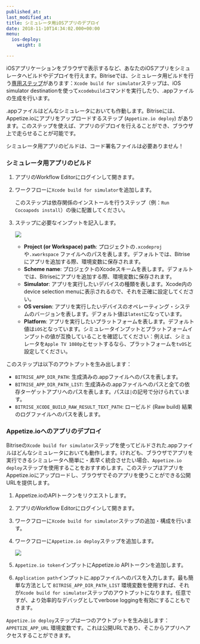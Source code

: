 ```yaml
---
published_at:
last_modified_at:
title: シミュレータ用iOSアプリのデプロイ
date: 2018-11-10T14:34:02.000+00:00
menu:
  ios-deploy:
    weight: 8

---
```

iOSアプリケーションをブラウザで表示するなど、あなたのiOSアプリをシミュレータへビルドやデプロイを行えます。Bitriseでは、シミュレータ用ビルドを行う[専用ステップ](https://www.bitrise.io/integrations/steps/xcode-build-for-simulator)があります：`Xcode build for simulator`ステップは、iOS simulator destinationを使って`xcodebuild`コマンドを実行したり、.appファイルの生成を行います。

.appファイルはどんなシミュレータにおいても作動します。Bitriseには、Appetize.ioにアプリをアップロードするステップ (`Appetize.io deploy`) があります。このステップを使えば、アプリのデプロイを行えることができ、ブラウザ上で走らせることが可能です。

シミュレータ用アプリのビルドは、コード署名ファイルは必要ありません！

### シミュレータ用アプリのビルド

1. アプリのWorkflow Editorにログインして開きます。
2. ワークフローに`Xcode build for simulator`を追加します。

   このステップは依存関係のインストールを行うステップ（例：`Run Cocoapods install`）の後に配置してください。
3. ステップに必要なインプットを記入します。

   ![](/img/build-for-simulator.png)
   * **Project (or Workspace) path**: プロジェクトの`.xcodeproj`や`.xworkspace` ファイルへのパスを表します。デフォルトでは、Bitriseにアプリを追加する際、環境変数に保存されます。
   * **Scheme name**: プロジェクトのXcodeスキームを表します。デフォルトでは、Bitriseにアプリを追加する際、環境変数に保存されます。
   * **Simulator**: アプリを実行したいデバイスの種類を表します。Xcode内のdevice selection menuに表示されるので、それを正確に設定してください。
   * **OS version**: アプリを実行したいデバイスのオペレーティング・システムのバージョンを表します。デフォルト値は`latest`になっています。
   * **Platform**: アプリを実行したいプラットフォームを表します。デフォルト値は`iOS`となっています。シミュレータインプットとプラットフォームインプットの値が互換していることを確認してください：例えば、シミュレータを`Apple TV 1080p`とセットするなら、プラットフォームを`tvOS`と設定してください。

このステップは以下のアウトプットを生み出します：

* `BITRISE_APP_DIR_PATH`: 生成済みの.appファイルへのパスを表します。
* `BITRISE_APP_DIR_PATH_LIST`: 生成済みの.appファイルへのパスと全ての依存ターゲットアプリへのパスを表します。パスは`|`の記号で分けられています。
* `BITRISE_XCODE_BUILD_RAW_RESULT_TEXT_PATH`: ロービルド (Raw build) 結果のログファイルへのパスを表します。

### Appetize.ioへのアプリのデプロイ

Bitriseの`Xcode build for simulator`ステップを使ってビルドされた.appファイルはどんなシミュレータにおいても動作します。けれども、ブラウザでアプリを実行できるシミュレータへ簡単に・素早く統合させたい場合、`Appetize.io deploy`ステップを使用することをおすすめします。このステップはアプリをAppetize.ioにアップロードし、ブラウザでそのアプリを使うことができる公開URLを提供します。

1. Appetize.ioのAPIトークンをリクエストします。
2. アプリのWorkflow Editorにログインして開きます。
3. ワークフローに`Xcode build for simulator`ステップの追加・構成を行います。
4. ワークフローに`Appetize.io deploy`ステップを追加します。

   ![](/img/appetize-deploy.png)
5. `Appetize.io token`インプットにAppetize.io APIトークンを追加します。
6. `Application path`インプットに.appファイルへのパスを入力します。最も簡単な方法として `BITRISE_APP_DIR_PATH_LIST` 環境変数を使用すれば、それが`Xcode build for simulator`ステップのアウトプットになります。任意ですが、より効率的なデバッグとしてverbose loggingを有効にすることもできます。

`Appetize.io deploy`ステップは一つのアウトプットを生み出します：`APPETIZE_APP_URL` 環境変数です。これは公開URLであり、そこからアプリへアクセスすることができます。